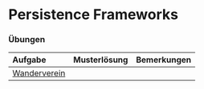 # Persistence Frameworks #


### Übungen ###
| **Aufgabe** | **Musterlösung** | **Bemerkungen** |
|:------------|:------------------|:----------------|
| [Wanderverein](uebung_persistence_frameworks_wanderverein.md) |  |  |